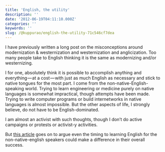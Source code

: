 ```yaml
---
title: 'English, the utility'
description: ''
date: '2012-06-19T04:11:10.000Z'
categories: ''
keywords: ''
slug: /@kuppurao/english-the-utility-71c546cf7dea
---
```


I have previously written a long post on the misconceptions around modernization & westernization and westernization and anglicization. Too many people take to English thinking it is the same as modernizing and/or westernizing.

I for one, absolutely think it is possible to accomplish anything and everything — at a cost — with just as much English as necessary and stick to native tongues for the most part. I come from the non-native-English-speaking world. Trying to learn engineering or medicine purely on native languages is somewhat impractical, though attempts have been made. Trying to write computer programs or build internetworks in native languages is almost impossible. But the other aspects of life, I strongly believe, do not have to be English-dominated.

I am almost an activist with such thoughts, though I don’t do active campaigns or protests or activist-y activities.

But [this article](http://swaminomics.org/?p=2111) goes on to argue even the timing to learning English for the non-native-english speakers could make a difference in their overall success.